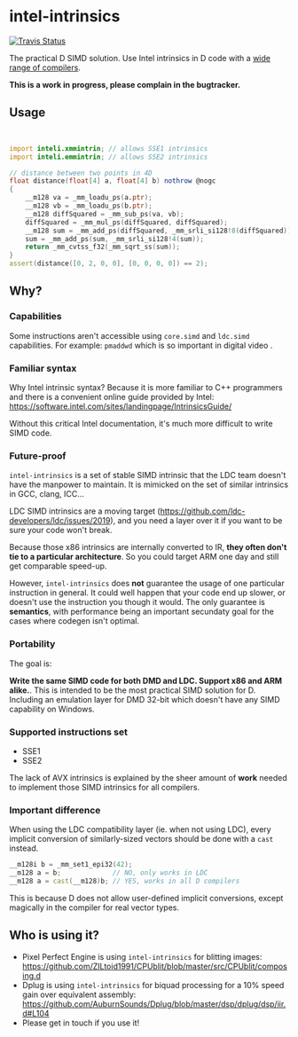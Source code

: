 # intel-intrinsics

[![Travis Status](https://travis-ci.org/AuburnSounds/intel-intrinsics.svg?branch=master)](https://travis-ci.org/AuburnSounds/intel-intrinsics)

The practical D SIMD solution. Use Intel intrinsics in D code with a [wide range of compilers](https://github.com/AuburnSounds/intel-intrinsics/blob/master/.travis.yml).

**This is a work in progress, please complain in the bugtracker.**

## Usage

```d


import inteli.xmmintrin; // allows SSE1 intrinsics
import inteli.emmintrin; // allows SSE2 intrinsics

// distance between two points in 4D
float distance(float[4] a, float[4] b) nothrow @nogc
{
    __m128 va = _mm_loadu_ps(a.ptr);
    __m128 vb = _mm_loadu_ps(b.ptr);
    __m128 diffSquared = _mm_sub_ps(va, vb);
    diffSquared = _mm_mul_ps(diffSquared, diffSquared);
    __m128 sum = _mm_add_ps(diffSquared, _mm_srli_si128!8(diffSquared));
    sum = _mm_add_ps(sum, _mm_srli_si128!4(sum));
    return _mm_cvtss_f32(_mm_sqrt_ss(sum));
}
assert(distance([0, 2, 0, 0], [0, 0, 0, 0]) == 2);


```

## Why?

### Capabilities

Some instructions aren't accessible using `core.simd` and `ldc.simd` capabilities.
For example: `pmaddwd` which is so important in digital video .

### Familiar syntax

Why Intel intrinsic syntax? Because it is more familiar to C++ programmers
and there is a convenient online guide provided by Intel:
https://software.intel.com/sites/landingpage/IntrinsicsGuide/

Without this critical Intel documentation, it's much more difficult to write SIMD code.

### Future-proof

`intel-intrinsics` is a set of stable SIMD intrinsic that the LDC team doesn't have the manpower to maintain.
It is mimicked on the set of similar intrinsics in GCC, clang, ICC...

LDC SIMD intrinsics are a moving target (https://github.com/ldc-developers/ldc/issues/2019),
and you need a layer over it if you want to be sure your code won't break.

Because those x86 intrinsics are internally converted to IR, **they often don't tie to a particular architecture**.
So you could target ARM one day and still get comparable speed-up.

However, `intel-intrinsics` does **not** guarantee the usage of one particular instruction in general. 
It could well happen that your code end up slower, or doesn't use the instruction you though it would.
The only guarantee is **semantics**, with performance being an important secundaty goal for the cases where codegen isn't optimal.


### Portability

The goal is:

**Write the same SIMD code for both DMD and LDC. Support x86 and ARM alike.**. 
This is intended to be the most practical SIMD solution for D.
Including an emulation layer for DMD 32-bit which doesn't have any SIMD capability on Windows.


### Supported instructions set

- SSE1
- SSE2

The lack of AVX intrinsics is explained by the sheer amount of **work** needed to implement those SIMD intrinsics for all compilers.

### Important difference

When using the LDC compatibility layer (ie. when not using LDC), every implicit conversion of similarly-sized vectors
should be done with a `cast` instead.

```d
__m128i b = _mm_set1_epi32(42);
__m128 a = b;             // NO, only works in LDC
__m128 a = cast(__m128)b; // YES, works in all D compilers

```

This is because D does not allow user-defined implicit conversions, except magically in the compiler for real vector types.


## Who is using it?

- Pixel Perfect Engine is using `intel-intrinsics` for blitting images: https://github.com/ZILtoid1991/CPUblit/blob/master/src/CPUblit/composing.d
- Dplug is using `intel-intrinsics` for biquad processing for a 10% speed gain over equivalent assembly: https://github.com/AuburnSounds/Dplug/blob/master/dsp/dplug/dsp/iir.d#L104
- Please get in touch if you use it!